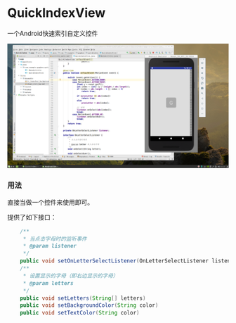 # QuickIndexView
一个Android快速索引自定义控件

![截图](https://github.com/GogHox/QuickIndexView/blob/master/pic.png)

### 用法
直接当做一个控件来使用即可。

提供了如下接口：
``` java
    /**
     * 当点击字母时的监听事件
     * @param listener
     */
    public void setOnLetterSelectListener(OnLetterSelectListener listener)
    /**
     * 设置显示的字母（即右边显示的字母）
     * @param letters
     */
    public void setLetters(String[] letters)
    public void setBackgroundColor(String color)
    public void setTextColor(String color)
```
